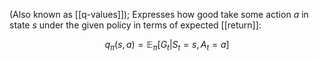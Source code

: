 (Also known as [[q-values]]); Expresses how good take some action $a$ in state $s$ under the given policy in terms of expected [[return]]:

$$q_\pi(s,a) = \mathbb{E}_\pi[G_{t}|S_t = s, A_t = a]$$


